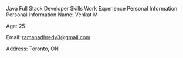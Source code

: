 Java Full Stack Developer
Skills
Work Experience
Personal Information
Personal Information
Name: Venkat M

Age: 25

Email: ramanadhredy3@gmail.com

Address: Toronto, ON
